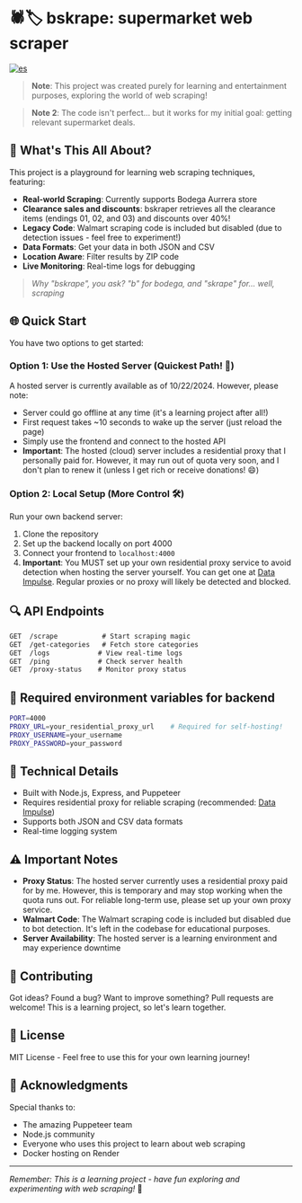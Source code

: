 # 🕷️🏷️ bskrape: supermarket web scraper
[![es](https://img.shields.io/badge/lang-es-green.svg)](https://github.com/viccc287/bskrape/blob/main/README.es.md)

> **Note**: This project was created purely for learning and entertainment purposes, exploring the world of web scraping! 

> **Note 2**: The code isn't perfect... but it works for my initial goal: getting relevant supermarket deals.

## 🎯 What's This All About?

This project is a playground for learning web scraping techniques, featuring:

- **Real-world Scraping**: Currently supports Bodega Aurrera store
- **Clearance sales and discounts**: bskraper retrieves all the clearance items (endings 01, 02, and 03) and discounts over 40%!
- **Legacy Code**: Walmart scraping code is included but disabled (due to detection issues - feel free to experiment!)
- **Data Formats**: Get your data in both JSON and CSV
- **Location Aware**: Filter results by ZIP code
- **Live Monitoring**: Real-time logs for debugging

> *Why "bskrape", you ask? "b" for bodega, and "skrape" for... well, scraping*

## 🌐 Quick Start

You have two options to get started:

### Option 1: Use the Hosted Server (Quickest Path! 🚀)
A hosted server is currently available as of 10/22/2024. However, please note:
- Server could go offline at any time (it's a learning project after all!)
- First request takes ~10 seconds to wake up the server (just reload the page)
- Simply use the frontend and connect to the hosted API
- **Important**: The hosted (cloud) server includes a residential proxy that I personally paid for. However, it may run out of quota very soon, and I don't plan to renew it (unless I get rich or receive donations! 😄)

### Option 2: Local Setup (More Control 🛠️)
Run your own backend server:
1. Clone the repository
2. Set up the backend locally on port 4000
3. Connect your frontend to `localhost:4000`
4. **Important**: You MUST set up your own residential proxy service to avoid detection when hosting the server yourself. You can get one at [Data Impulse](https://app.dataimpulse.com/sign-in). Regular proxies or no proxy will likely be detected and blocked.

## 🔍 API Endpoints

```markdown
GET  /scrape           # Start scraping magic
GET  /get-categories   # Fetch store categories
GET  /logs            # View real-time logs
GET  /ping            # Check server health
GET  /proxy-status    # Monitor proxy status
```

## 🚀 Required environment variables for backend

   ```bash
   PORT=4000
   PROXY_URL=your_residential_proxy_url    # Required for self-hosting!
   PROXY_USERNAME=your_username
   PROXY_PASSWORD=your_password
   ```

## 🧪 Technical Details

- Built with Node.js, Express, and Puppeteer
- Requires residential proxy for reliable scraping (recommended: [Data Impulse](https://app.dataimpulse.com/sign-in))
- Supports both JSON and CSV data formats
- Real-time logging system

## ⚠️ Important Notes

- **Proxy Status**: The hosted server currently uses a residential proxy paid for by me. However, this is temporary and may stop working when the quota runs out. For reliable long-term use, please set up your own proxy service.
- **Walmart Code**: The Walmart scraping code is included but disabled due to bot detection. It's left in the codebase for educational purposes.
- **Server Availability**: The hosted server is a learning environment and may experience downtime

## 🤝 Contributing

Got ideas? Found a bug? Want to improve something? Pull requests are welcome! This is a learning project, so let's learn together.

## 📜 License

MIT License - Feel free to use this for your own learning journey!

## 🙏 Acknowledgments

Special thanks to:
- The amazing Puppeteer team
- Node.js community
- Everyone who uses this project to learn about web scraping
- Docker hosting on Render

---

*Remember: This is a learning project - have fun exploring and experimenting with web scraping!* 🚀
